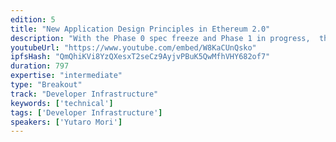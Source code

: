 ```yaml
---
edition: 5
title: "New Application Design Principles in Ethereum 2.0"
description: "With the Phase 0 spec freeze and Phase 1 in progress,  the mechanics of Casper FFG and  sharding of data availability has received plenty of attention. On the other hand, the mechanics of Ethereum 2.0 for application developers hasn’t received the same amount of clarity from the implementors nor scrutiny from the community. This talk will focus on how application design will (and will not!) evolve in the context of three trends in application design right now: DeFi, zero knowledge proofs, and layer 2 solutions."
youtubeUrl: "https://www.youtube.com/embed/W8KaCUnQsko"
ipfsHash: "QmQhiKVi8YzQXesxT2seCz9AyjvPBuK5QwMfhVHY682of7"
duration: 797
expertise: "intermediate"
type: "Breakout"
track: "Developer Infrastructure"
keywords: ['technical']
tags: ['Developer Infrastructure']
speakers: ['Yutaro Mori']
---
```

